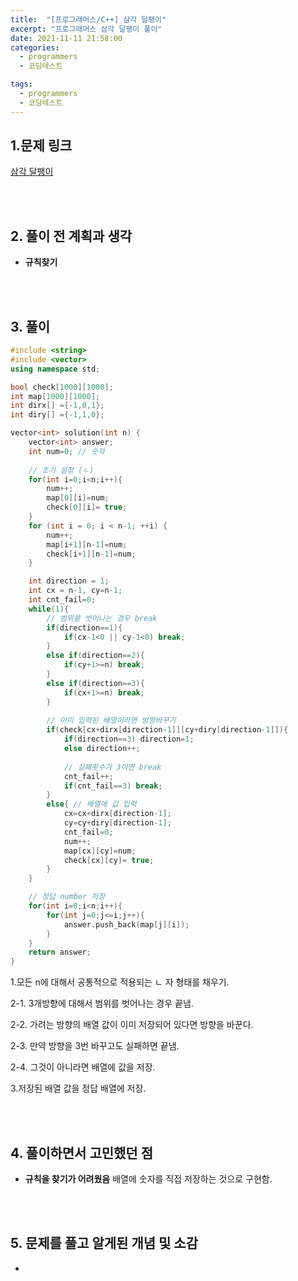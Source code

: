 ```yaml
---
title:  "[프로그래머스/C++] 삼각 달팽이"
excerpt: "프로그래머스 삼각 달팽이 풀이"
date: 2021-11-11 21:58:00
categories:
  - programmers
  - 코딩테스트

tags:
  - programmers
  - 코딩테스트
---
```


## 1.문제 링크

[삼각 달팽이](https://programmers.co.kr/learn/courses/30/lessons/68645)

<br>
<br>

## 2. 풀이 전 계획과 생각

- **규칙찾기**


<br>
<br>

## 3. 풀이

```cpp
#include <string>
#include <vector>
using namespace std;

bool check[1000][1000];
int map[1000][1000];
int dirx[] ={-1,0,1};
int diry[] ={-1,1,0};

vector<int> solution(int n) {
    vector<int> answer;
    int num=0; // 숫자
    
    // 초기 설정 (ㄴ)
    for(int i=0;i<n;i++){
        num++;
        map[0][i]=num;
        check[0][i]= true;
    }
    for (int i = 0; i < n-1; ++i) {
        num++;
        map[i+1][n-1]=num;
        check[i+1][n-1]=num;
    }

    int direction = 1;
    int cx = n-1, cy=n-1;
    int cnt_fail=0;
    while(1){
        // 범위를 벗어나는 경우 break
        if(direction==1){
            if(cx-1<0 || cy-1<0) break;
        }
        else if(direction==2){
            if(cy+1>=n) break;
        }
        else if(direction==3){
            if(cx+1>=n) break;
        }
        
        // 이미 입력된 배열이라면 방향바꾸기 
        if(check[cx+dirx[direction-1]][cy+diry[direction-1]]){
            if(direction==3) direction=1;
            else direction++;
            
            // 실패횟수가 3이면 break
            cnt_fail++;
            if(cnt_fail==3) break;
        }
        else{ // 배열에 값 입력 
            cx=cx+dirx[direction-1];
            cy=cy+diry[direction-1];
            cnt_fail=0;
            num++;
            map[cx][cy]=num;
            check[cx][cy]= true;
        }
    }

    // 정답 number 저장
    for(int i=0;i<n;i++){
        for(int j=0;j<=i;j++){
            answer.push_back(map[j][i]);
        }
    }
    return answer;
}
```

1.모든 n에 대해서 공통적으로 적용되는 ㄴ 자 형태를 채우기.

2-1. 3개방향에 대해서 범위를 벗어나는 경우 끝냄.

2-2. 가려는 방향의 배열 값이 이미 저장되어 있다면 방향을 바꾼다.

2-3. 만약 방향을 3번 바꾸고도 실패하면 끝냄.

2-4. 그것이 아니라면 배열에 값을 저장.

3.저장된 배열 값을 정답 배열에 저장.

<br>
<br>

## 4. 풀이하면서 고민했던 점

- **규칙을 찾기가 어려웠음**
배열에 숫자를 직접 저장하는 것으로 구현함.





<br>
<br>

## 5. 문제를 풀고 알게된 개념 및 소감

-

